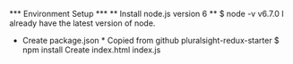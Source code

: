 *** Environment Setup ***
** Install node.js version 6 **
$ node -v
  v6.7.0
I already have the latest version of node.
* Create package.json *
Copied from github pluralsight-redux-starter
$ npm install
Create index.html index.js
